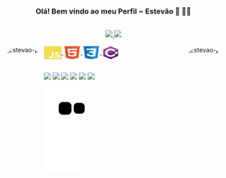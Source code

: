 ### <div align="center">Olá! Bem vindo ao meu Perfil ~ Estevão 👋 👻👾</div>
</br>
<div align="center">
  <a href="https://github.com/EstevaoSilvaSouza">
  <img height="140em" src="https://github-readme-stats.vercel.app/api?username=EstevaoSilvaSouza&show_icons=true&theme=dracula&include_all_commits=true&count_private=true"/>
  <img height="140em" src="https://github-readme-stats.vercel.app/api/top-langs/?username=EstevaoSilvaSouza&layout=compact&langs_count=7&theme=dracula"/>
</div>
  <div style="display: inline_block"><br>
   <img align="left" alt="Estevao-pic" height="150" style="border-radius:50px;" src="https://i.pinimg.com/originals/59/91/da/5991da42769d1826ea219fb3baa827df.gif?width=676&height=676">
  <img align="center" alt="Estevao-Js" height="30" width="40" src="https://raw.githubusercontent.com/devicons/devicon/master/icons/javascript/javascript-plain.svg">

 <!-- <img align="center" alt="Rafa-React" height="30" width="40" src="https://raw.githubusercontent.com/devicons/devicon/master/icons/react/react-original.svg"> -->
  <img align="center" alt="Estevao-HTML" height="30" width="40" src="https://raw.githubusercontent.com/devicons/devicon/master/icons/html5/html5-original.svg">
  <img align="center" alt="Estevao-CSS" height="30" width="40" src="https://raw.githubusercontent.com/devicons/devicon/master/icons/css3/css3-original.svg">

  <img align="center" alt="Estevao-Csharp" height="30" width="40" src="https://raw.githubusercontent.com/devicons/devicon/master/icons/csharp/csharp-original.svg">
  <img align="right" alt="Estevao-pic" height="150" style="border-radius:50px;" src="https://i.gifer.com/origin/bf/bfaa157c2e3308471d51aa4feaf99293_w200.gif?width=676&height=676">
</div>
  
  ##
  
<div> 
  <a href="https://www.youtube.com/channel/UCSFnXXMqGGRzDM5fzaHzNWA" target="_blank"><img src="https://img.shields.io/badge/YouTube-FF0000?style=for-the-badge&logo=youtube&logoColor=white" target="_blank"></a>
  <a href="https://www.instagram.com/estevao.rsilva/" target="_blank"><img src="https://img.shields.io/badge/-Instagram-%23E4405F?style=for-the-badge&logo=instagram&logoColor=white" target="_blank"></a>
 	<a href="https://www.twitch.tv/estevaosouza" target="_blank"><img src="https://img.shields.io/badge/Twitch-9146FF?style=for-the-badge&logo=twitch&logoColor=white" target="_blank"></a>
 <a href="https://discord.gg/.fox#8920" target="_blank"><img src="https://img.shields.io/badge/Discord-7289DA?style=for-the-badge&logo=discord&logoColor=white" target="_blank"></a> 
  <a href = "mailto:estevaorssouza@gmail.com"><img src="https://img.shields.io/badge/-Gmail-%23333?style=for-the-badge&logo=gmail&logoColor=white" target="_blank"></a>
  <a href="https://www.linkedin.com/in/estevão-rodrigues-3528301b7/" target="_blank"><img src="https://img.shields.io/badge/-LinkedIn-%230077B5?style=for-the-badge&logo=linkedin&logoColor=white" target="_blank"></a> 
 
  ![Snake animation](https://github.com/rafaballerini/rafaballerini/blob/output/github-contribution-grid-snake.svg)
 
</div>
